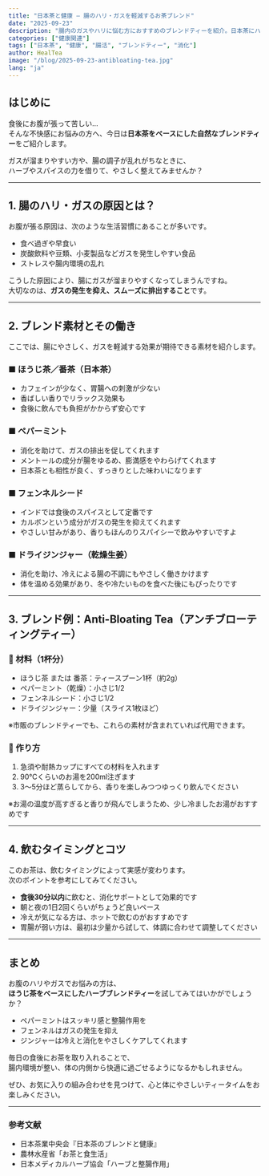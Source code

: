 ```yaml
---
title: "日本茶と健康 ― 腸のハリ・ガスを軽減するお茶ブレンド"
date: "2025-09-23"
description: "腸内のガスやハリに悩む方におすすめのブレンドティーを紹介。日本茶にハーブやスパイスを組み合わせることで、消化促進・整腸作用が期待できます。飲み方やタイミングも解説。"
categories: ["健康関連"]
tags: ["日本茶", "健康", "腸活", "ブレンドティー", "消化"]
author: HealTea
image: "/blog/2025-09-23-antibloating-tea.jpg"
lang: "ja"
---
```


## はじめに

食後にお腹が張って苦しい…  
そんな不快感にお悩みの方へ、今日は**日本茶をベースにした自然なブレンドティー**をご紹介します。

ガスが溜まりやすい方や、腸の調子が乱れがちなときに、  
ハーブやスパイスの力を借りて、やさしく整えてみませんか？


---

## 1. 腸のハリ・ガスの原因とは？

お腹が張る原因は、次のような生活習慣にあることが多いです。

- 食べ過ぎや早食い  
- 炭酸飲料や豆類、小麦製品などガスを発生しやすい食品  
- ストレスや腸内環境の乱れ

こうした原因により、腸にガスが溜まりやすくなってしまうんですね。  
大切なのは、**ガスの発生を抑え、スムーズに排出すること**です。

---

## 2. ブレンド素材とその働き

ここでは、腸にやさしく、ガスを軽減する効果が期待できる素材を紹介します。

### ■ ほうじ茶／番茶（日本茶）

- カフェインが少なく、胃腸への刺激が少ない  
- 香ばしい香りでリラックス効果も  
- 食後に飲んでも負担がかからず安心です

### ■ ペパーミント

- 消化を助けて、ガスの排出を促してくれます  
- メントールの成分が腸をゆるめ、膨満感をやわらげてくれます  
- 日本茶とも相性が良く、すっきりとした味わいになります

### ■ フェンネルシード

- インドでは食後のスパイスとして定番です  
- カルボンという成分がガスの発生を抑えてくれます  
- やさしい甘みがあり、香りもほんのりスパイシーで飲みやすいですよ

### ■ ドライジンジャー（乾燥生姜）

- 消化を助け、冷えによる腸の不調にもやさしく働きかけます  
- 体を温める効果があり、冬や冷たいものを食べた後にもぴったりです

---

## 3. ブレンド例：Anti-Bloating Tea（アンチブローティングティー）

### 🌿 材料（1杯分）

- ほうじ茶 または 番茶：ティースプーン1杯（約2g）  
- ペパーミント（乾燥）：小さじ1/2  
- フェンネルシード：小さじ1/2  
- ドライジンジャー：少量（スライス1枚ほど）

※市販のブレンドティーでも、これらの素材が含まれていれば代用できます。

### 🍵 作り方

1. 急須や耐熱カップにすべての材料を入れます  
2. 90℃くらいのお湯を200ml注ぎます  
3. 3〜5分ほど蒸らしてから、香りを楽しみつつゆっくり飲んでください

※お湯の温度が高すぎると香りが飛んでしまうため、少し冷ましたお湯がおすすめです

---

## 4. 飲むタイミングとコツ

このお茶は、飲むタイミングによって実感が変わります。  
次のポイントを参考にしてみてください。

- **食後30分以内**に飲むと、消化サポートとして効果的です  
- 朝と夜の1日2回くらいがちょうど良いペース  
- 冷えが気になる方は、ホットで飲むのがおすすめです  
- 胃腸が弱い方は、最初は少量から試して、体調に合わせて調整してください

---

## まとめ

お腹のハリやガスでお悩みの方は、  
**ほうじ茶をベースにしたハーブブレンドティー**を試してみてはいかがでしょうか？

- ペパーミントはスッキリ感と整腸作用を  
- フェンネルはガスの発生を抑え  
- ジンジャーは冷えと消化をやさしくケアしてくれます

毎日の食後にお茶を取り入れることで、  
腸内環境が整い、体の内側から快適に過ごせるようになるかもしれません。

ぜひ、お気に入りの組み合わせを見つけて、心と体にやさしいティータイムをお楽しみください。

---

### 参考文献

- 日本茶業中央会『日本茶のブレンドと健康』  
- 農林水産省「お茶と食生活」  
- 日本メディカルハーブ協会「ハーブと整腸作用」
